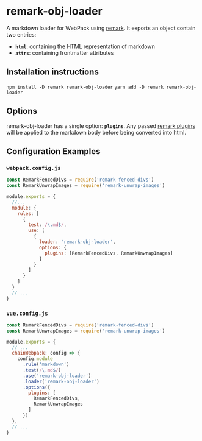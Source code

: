 # remark-obj-loader

A markdown loader for WebPack using [remark](https://github.com/remarkjs/remark). It exports an object contain two entries:

- **`html`**: containing the HTML representation of markdown
- **`attrs`**: containing frontmatter attributes


## Installation instructions

`npm install -D remark remark-obj-loader`
`yarn add -D remark remark-obj-loader`


## Options

remark-obj-loader has a single option: **`plugins`**. Any passed [remark plugins](https://github.com/remarkjs/remark/blob/main/doc/plugins.md) will be applied to the markdown body before being converted into html.


## Configuration Examples

### `webpack.config.js`
``` javascript
const RemarkFencedDivs = require('remark-fenced-divs')
const RemarkUnwrapImages = require('remark-unwrap-images')

module.exports = {
  //...
  module: {
    rules: [
      {
        test: /\.md$/,
        use: [
          {
            loader: 'remark-obj-loader',
            options: {
              plugins: [RemarkFencedDivs, RemarkUnwrapImages]
            }
          }
        ]
      }
    ]
  }
  // ...
}
```

### `vue.config.js`

``` javascript
const RemarkFencedDivs = require('remark-fenced-divs')
const RemarkUnwrapImages = require('remark-unwrap-images')

module.exports = {
  // ...
  chainWebpack: config => {
    config.module
      .rule('markdown')
      .test(/\.md$/)
      .use('remark-obj-loader')
      .loader('remark-obj-loader')
      .options({
        plugins: [
          RemarkFencedDivs,
          RemarkUnwrapImages
        ]
      })
  },
  // ...
}
```